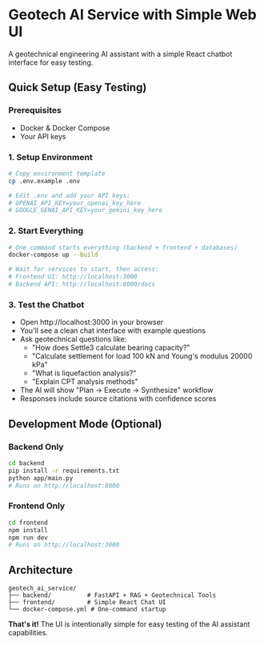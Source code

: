 # Geotech AI Service with Simple Web UI

A geotechnical engineering AI assistant with a simple React chatbot interface for easy testing.

## Quick Setup (Easy Testing)

### Prerequisites
- Docker & Docker Compose
- Your API keys

### 1. Setup Environment
```bash
# Copy environment template
cp .env.example .env

# Edit .env and add your API keys:
# OPENAI_API_KEY=your_openai_key_here
# GOOGLE_GENAI_API_KEY=your_gemini_key_here
```

### 2. Start Everything
```bash
# One command starts everything (backend + frontend + databases)
docker-compose up --build

# Wait for services to start, then access:
# Frontend UI: http://localhost:3000
# Backend API: http://localhost:8000/docs
```

### 3. Test the Chatbot
- Open http://localhost:3000 in your browser
- You'll see a clean chat interface with example questions
- Ask geotechnical questions like:
  - "How does Settle3 calculate bearing capacity?"
  - "Calculate settlement for load 100 kN and Young's modulus 20000 kPa"
  - "What is liquefaction analysis?"
  - "Explain CPT analysis methods"
- The AI will show "Plan → Execute → Synthesize" workflow
- Responses include source citations with confidence scores

## Development Mode (Optional)

### Backend Only
```bash
cd backend
pip install -r requirements.txt
python app/main.py
# Runs on http://localhost:8000
```

### Frontend Only  
```bash
cd frontend
npm install
npm run dev
# Runs on http://localhost:3000
```

## Architecture

```
geotech_ai_service/
├── backend/          # FastAPI + RAG + Geotechnical Tools
├── frontend/         # Simple React Chat UI
└── docker-compose.yml # One-command startup
```

**That's it!** The UI is intentionally simple for easy testing of the AI assistant capabilities.